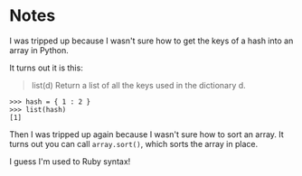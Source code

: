 # Notes

I was tripped up because I wasn't sure how to get the keys of a hash
into an array in Python.

It turns out it is this:

> list(d)
> Return a list of all the keys used in the dictionary d.

```
>>> hash = { 1 : 2 }
>>> list(hash)
[1]
```

Then I was tripped up again because I wasn't sure how to sort an
array. It turns out you can call `array.sort()`, which sorts the array
in place.

I guess I'm used to Ruby syntax!
